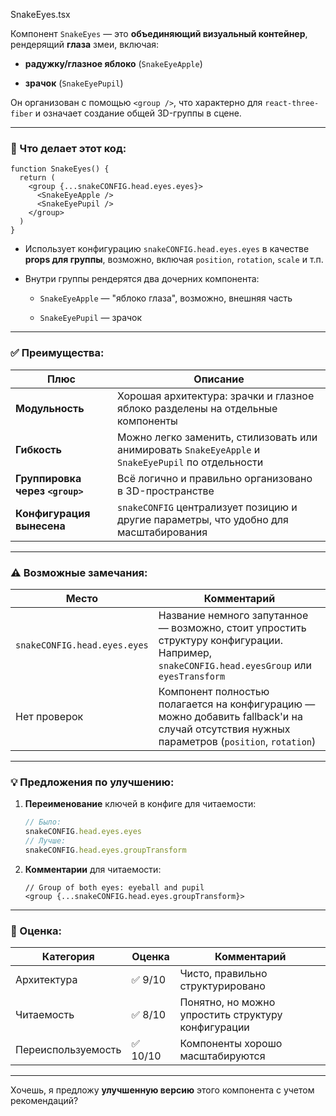 SnakeEyes.tsx

Компонент `SnakeEyes` — это **объединяющий визуальный контейнер**, рендерящий **глаза** змеи, включая:

- **радужку/глазное яблоко** (`SnakeEyeApple`)
    
- **зрачок** (`SnakeEyePupil`)
    

Он организован с помощью `<group />`, что характерно для `react-three-fiber` и означает создание общей 3D-группы в сцене.

---

### 📘 Что делает этот код:

```tsx
function SnakeEyes() {
  return (
    <group {...snakeCONFIG.head.eyes.eyes}>
      <SnakeEyeApple />
      <SnakeEyePupil />
    </group>
  )
}
```

- Использует конфигурацию `snakeCONFIG.head.eyes.eyes` в качестве **props для группы**, возможно, включая `position`, `rotation`, `scale` и т.п.
    
- Внутри группы рендерятся два дочерних компонента:
    
    - `SnakeEyeApple` — "яблоко глаза", возможно, внешняя часть
        
    - `SnakeEyePupil` — зрачок
        

---

### ✅ Преимущества:

|Плюс|Описание|
|---|---|
|**Модульность**|Хорошая архитектура: зрачки и глазное яблоко разделены на отдельные компоненты|
|**Гибкость**|Можно легко заменить, стилизовать или анимировать `SnakeEyeApple` и `SnakeEyePupil` по отдельности|
|**Группировка через `<group>`**|Всё логично и правильно организовано в 3D-пространстве|
|**Конфигурация вынесена**|`snakeCONFIG` централизует позицию и другие параметры, что удобно для масштабирования|

---

### ⚠️ Возможные замечания:

|Место|Комментарий|
|---|---|
|`snakeCONFIG.head.eyes.eyes`|Название немного запутанное — возможно, стоит упростить структуру конфигурации. Например, `snakeCONFIG.head.eyesGroup` или `eyesTransform`|
|Нет проверок|Компонент полностью полагается на конфигурацию — можно добавить fallback'и на случай отсутствия нужных параметров (`position`, `rotation`)|

---

### 💡 Предложения по улучшению:

1. **Переименование** ключей в конфиге для читаемости:
    
    ```ts
    // Было:
    snakeCONFIG.head.eyes.eyes
    // Лучше:
    snakeCONFIG.head.eyes.groupTransform
    ```
    
2. **Комментарии** для читаемости:
    
    ```tsx
    // Group of both eyes: eyeball and pupil
    <group {...snakeCONFIG.head.eyes.groupTransform}>
    ```
    

---

### 🧠 Оценка:

|Категория|Оценка|Комментарий|
|---|---|---|
|Архитектура|✅ 9/10|Чисто, правильно структурировано|
|Читаемость|✅ 8/10|Понятно, но можно упростить структуру конфигурации|
|Переиспользуемость|✅ 10/10|Компоненты хорошо масштабируются|

---

Хочешь, я предложу **улучшенную версию** этого компонента с учетом рекомендаций?